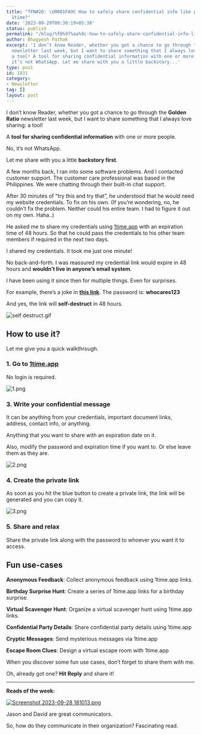 ```yaml
---
title: "TFN#20: \U0001FA9C How to safely share confidential info like passwords using
  1time?"
date: '2023-09-29T09:30:19+05:30'
status: publish
permalink: "/blog/%f0%9f%aa%9c-how-to-safely-share-confidential-info-like-passwords-using-1time"
author: Bhagyesh Pathak
excerpt: 'I don’t know Reader, whether you got a chance to go through the Golden Ratio
  newsletter last week, but I want to share something that I always love sharing:
  a tool! A tool for sharing confidential information with one or more people. No,
  it’s not WhatsApp. Let me share with you a little backstory...'
type: post
id: 1931
category:
- Newsletter
tag: []
layout: post
---
```


I don’t know Reader, whether you got a chance to go through the **Golden Ratio** newsletter last week, but I want to share something that I always love sharing: a tool!

A **tool for sharing confidential information** with one or more people.

No, it’s not WhatsApp.

Let me share with you a little **backstory first**.

A few months back, I ran into some software problems. And I contacted customer support. The customer care professional was based in the Philippines. We were chatting through their built-in chat support.

After 30 minutes of “try this and try that”, he understood that he would need my website credentials. To fix on his own. (If you’re wondering, no, he couldn’t fix the problem. Neither could his entire team. I had to figure it out on my own. Haha..)

He asked me to share my credentials using [1time.app](https://1time.app) with an expiration time of 48 hours. So that he could pass the credentials to his other team members if required in the next two days.

I shared my credentials. It took me just one minute!

No back-and-forth. I was reassured my credential link would expire in 48 hours and **wouldn’t live in anyone’s email system**.

I have been using it since then for multiple things. Even for surprises.

For example, there’s a joke in [**this link**](https://1time.app/secret/cyYVKdsiabrgyUuyc7nhYIvdlnv8UR6bNuY8gucT). The password is: **whocares123**

And yes, the link will **self-destruct** in 48 hours.

![self destruct.gif](https://embed.filekitcdn.com/e/tkwVjiL2WnM6sb9P2ZThes/pAcWeNjn2s5UR9BhTq3VG)

How to use it?
--------------

Let me give you a quick walkthrough.

### 1. Go to [1time.app](https://1time.app)​

No login is required.

![1.png](https://embed.filekitcdn.com/e/tkwVjiL2WnM6sb9P2ZThes/mY97n62CaFbydkusoeGrAZ)

### 3. Write your confidential message

It can be anything from your credentials, important document links, address, contact info, or anything.

Anything that you want to share with an expiration date on it.

Also, modify the password and expiration time if you want to. Or else leave them as they are.

![2.png](https://embed.filekitcdn.com/e/tkwVjiL2WnM6sb9P2ZThes/bmjEmMbWsFmacdgJpAt8uG)

### 4. Create the private link

As soon as you hit the blue button to create a private link, the link will be generated and you can copy it.

![3.png](https://embed.filekitcdn.com/e/tkwVjiL2WnM6sb9P2ZThes/rrWbNay7wNTG1cbk5cRQ8o)

### 5. Share and relax

Share the private link along with the password to whoever you want it to access.

Fun use-cases
-------------

**Anonymous Feedback**: Collect anonymous feedback using 1time.app links.

**Birthday Surprise Hunt**: Create a series of 1time.app links for a birthday surprise.

**Virtual Scavenger Hunt**: Organize a virtual scavenger hunt using 1time.app links.

**Confidential Party Details**: Share confidential party details using 1time.app

**Cryptic Messages**: Send mysterious messages via 1time.app

**Escape Room Clues**: Design a virtual escape room with 1time.app

When you discover some fun use cases, don’t forget to share them with me.

Oh, already got one? **Hit Reply** and share it!

---

**Reads of the week:**

[![Screenshot 2023-09-28 181013.png](https://embed.filekitcdn.com/e/tkwVjiL2WnM6sb9P2ZThes/5rfbqf7f4asWdkccP1EQQS)](https://37signals.com/how-we-communicate)

Jason and David are great communicators.

So, how do they communicate in their organization? Fascinating read.